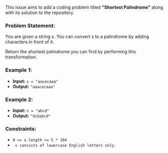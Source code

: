 This issue aims to add a coding problem titled **"Shortest Palindrome"** along with its solution to the repository.

### Problem Statement:
You are given a string s. You can convert s to a
palindrome
by adding characters in front of it.

Return the shortest palindrome you can find by performing this transformation.

### Example 1:
- **Input:** `s = "aacecaaa"`
- **Output:** `"aaacecaaa"`

### Example 2:
- **Input:** `s = "abcd"`
- **Output:** ` "dcbabcd" `

### Constraints:
- `0 <= s.length <= 5 * 104`
- ` s consists of lowercase English letters only.`
 